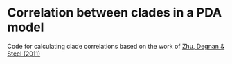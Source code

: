 # Correlation between clades in a PDA model
Code for calculating clade correlations based on the work of [Zhu, Degnan &amp; Steel (2011)](https://arxiv.org/pdf/1101.1311)
